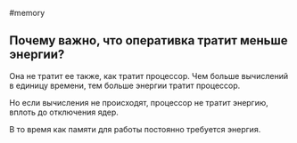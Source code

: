 #memory

## Почему важно, что оперативка тратит меньше энергии?

Она не тратит ее также, как тратит процессор. Чем больше вычислений в единицу времени, тем больше энергии тратит процессор.

Но если вычисления не происходят, процессор не тратит энергию, вплоть до отключения ядер.

В то время как памяти для работы постоянно требуется энергия.
 
